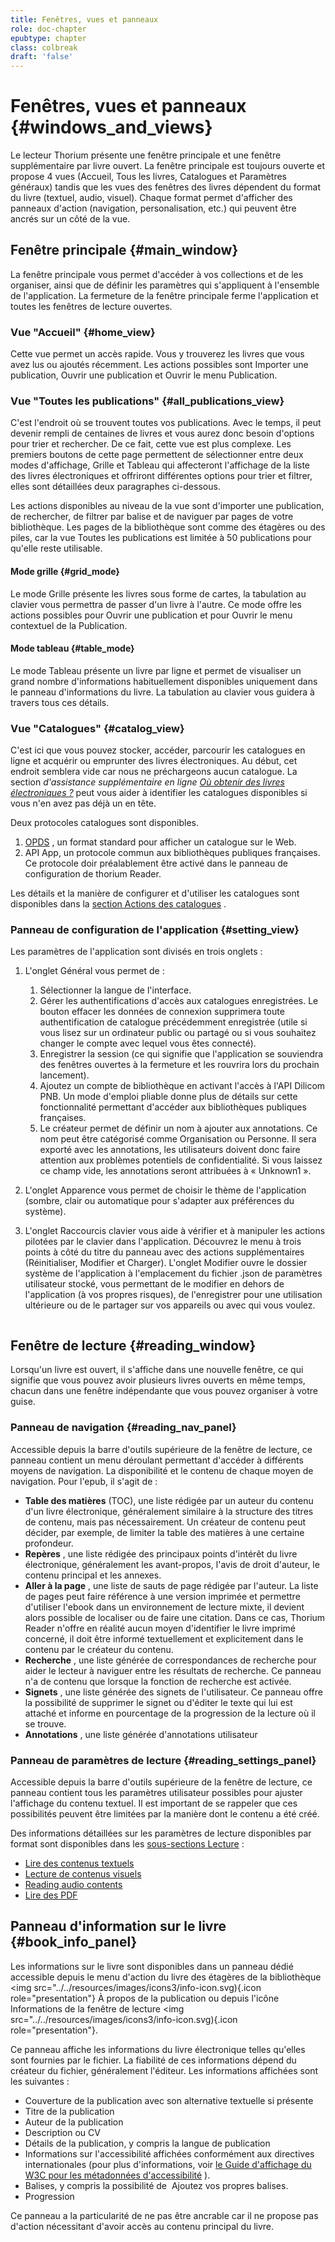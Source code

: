 ```yaml
---
title: Fenêtres, vues et panneaux
role: doc-chapter
epubtype: chapter
class: colbreak 
draft: 'false'
---
```


# Fenêtres, vues et panneaux {#windows_and_views}

Le lecteur Thorium présente une fenêtre principale et une fenêtre supplémentaire par livre ouvert. La fenêtre principale est toujours ouverte et propose 4 vues (Accueil, Tous les livres, Catalogues et Paramètres généraux) tandis que les vues des fenêtres des livres dépendent du format du livre (textuel, audio, visuel). Chaque format permet d'afficher des panneaux d'action (navigation, personalisation, etc.) qui peuvent être ancrés sur un côté de la vue.

## Fenêtre principale {#main_window}

La fenêtre principale vous permet d'accéder à vos collections et de les organiser, ainsi que de définir les paramètres qui s'appliquent à l'ensemble de l'application. La fermeture de la fenêtre principale ferme l'application et toutes les fenêtres de lecture ouvertes.

### Vue "Accueil" {#home_view}

Cette vue permet un accès rapide. Vous y trouverez les livres que vous avez lus ou ajoutés récemment. Les actions possibles sont Importer une publication, Ouvrir une publication et Ouvrir le menu Publication.  <img src="../../resources/images/local_en/th3_main_window_home.png" class="icon" role="presentation" alt=""/>

### Vue "Toutes les publications" {#all_publications_view}

C'est l'endroit où se trouvent toutes vos publications. Avec le temps, il peut devenir rempli de centaines de livres et vous aurez donc besoin d'options pour trier et rechercher. De ce fait, cette vue est plus complexe. Les premiers boutons de cette page permettent de sélectionner entre deux modes d'affichage, Grille et Tableau qui affecteront l'affichage de la liste des livres électroniques et offriront différentes options pour trier et filtrer, elles sont détaillées deux paragraphes ci-dessous.

Les actions disponibles au niveau de la vue sont d'importer une publication, de rechercher, de filtrer par balise et de naviguer par pages de votre bibliothèque. Les pages de la bibliothèque sont comme des étagères ou des piles, car la vue Toutes les publications est limitée à 50 publications pour qu'elle reste utilisable.

#### Mode grille {#grid_mode}

Le mode Grille présente les livres sous forme de cartes, la tabulation au clavier vous permettra de passer d'un livre à l'autre. Ce mode offre les actions possibles pour Ouvrir une publication et pour Ouvrir le menu contextuel de la Publication.

#### Mode tableau {#table_mode}

Le mode Tableau présente un livre par ligne et permet de visualiser un grand nombre d'informations habituellement disponibles uniquement dans le panneau d'informations du livre. La tabulation au clavier vous guidera à travers tous ces détails.

### Vue "Catalogues" {#catalog_view}

C'est ici que vous pouvez stocker, accéder, parcourir les catalogues en ligne et acquérir ou emprunter des livres électroniques. Au début, cet endroit semblera vide car nous ne préchargeons aucun catalogue. La section *d'assistance supplémentaire en ligne [Où obtenir des livres électroniques ?](https://thorium.edrlab.org/th3/get_ebooks/)* peut vous aider à identifier les catalogues disponibles si vous n'en avez pas déjà un en tête.

Deux protocoles catalogues sont disponibles.

1. [OPDS](https://opds.io/) , un format standard pour afficher un catalogue sur le Web.
2. API App, un protocole commun aux bibliothèques publiques françaises. Ce protocole doir préalablement être activé dans le panneau de configuration de thorium Reader.

Les détails et la manière de configurer et d'utiliser les catalogues sont disponibles dans la [section Actions des catalogues]() .

### Panneau de configuration de l'application {#setting_view}

Les paramètres de l'application sont divisés en trois onglets :

1. L'onglet Général vous permet de :

    1. Sélectionner la langue de l'interface.
    2. Gérer les authentifications d'accès aux catalogues enregistrées. Le bouton
        <span class="ui_button">effacer les données de connexion</span> supprimera toute authentification de catalogue précédemment enregistrée (utile si vous lisez sur un ordinateur public ou partagé ou si vous souhaitez changer le compte avec lequel vous êtes connecté).
    3. Enregistrer la session (ce qui signifie que l'application se souviendra des fenêtres ouvertes à la fermeture et les rouvrira lors du prochain lancement).
    4. Ajoutez un compte de bibliothèque en activant l'accès à l'API Dilicom PNB. Un mode d'emploi pliable donne plus de détails sur cette fonctionnalité permettant d'accéder aux bibliothèques publiques françaises.
    5. Le créateur permet de définir un nom à ajouter aux annotations. Ce nom peut être catégorisé comme Organisation ou Personne. Il sera exporté avec les annotations, les utilisateurs doivent donc faire attention aux problèmes potentiels de confidentialité. Si vous laissez ce champ vide, les annotations seront attribuées à « Unknown1 ».

2. L'onglet Apparence vous permet de choisir le thème de l'application (sombre, clair ou automatique pour s'adapter aux préférences du système).

3. L'onglet Raccourcis clavier vous aide à vérifier et à manipuler les actions pilotées par le clavier dans l'application. Découvrez le menu à trois points à côté du titre du panneau avec des actions supplémentaires (Réinitialiser, Modifier et Charger). L'onglet Modifier ouvre le dossier système de l'application à l'emplacement du fichier .json de paramètres utilisateur stocké, vous permettant de le modifier en dehors de l'application (à vos propres risques), de l'enregistrer pour une utilisation ultérieure ou de le partager sur vos appareils ou avec qui vous voulez.

   <img src="../../resources/images/local_en/th3_main_settings_keys_context.png" class="icon" role="presentation" alt=""/>

## Fenêtre de lecture {#reading_window}

Lorsqu'un livre est ouvert, il s'affiche dans une nouvelle fenêtre, ce qui signifie que vous pouvez avoir plusieurs livres ouverts en même temps, chacun dans une fenêtre indépendante que vous pouvez organiser à votre guise.

### Panneau de navigation {#reading_nav_panel}

Accessible depuis la barre d'outils supérieure de la fenêtre de lecture, ce panneau contient un menu déroulant permettant d'accéder à différents moyens de navigation. La disponibilité et le contenu de chaque moyen de navigation. Pour l'epub, il s'agit de :

- **Table des matières** (TOC), une liste rédigée par un auteur du contenu d'un livre électronique, généralement similaire à la structure des titres de contenu, mais pas nécessairement. Un créateur de contenu peut décider, par exemple, de limiter la table des matières à une certaine profondeur.
- **Repères** , une liste rédigée des principaux points d'intérêt du livre électronique, généralement les avant-propos, l'avis de droit d'auteur, le contenu principal et les annexes.
- **Aller à la page** , une liste de sauts de page rédigée par l'auteur. La liste de pages peut faire référence à une version imprimée et permettre d'utiliser l'ebook dans un environnement de lecture mixte, il devient alors possible de localiser ou de faire une citation. Dans ce cas, Thorium Reader n'offre en réalité aucun moyen d'identifier le livre imprimé concerné, il doit être informé textuellement et explicitement dans le contenu par le créateur du contenu.
- **Recherche** , une liste générée de correspondances de recherche pour aider le lecteur à naviguer entre les résultats de recherche. Ce panneau n'a de contenu que lorsque la fonction de recherche est activée.
- **Signets** , une liste générée des signets de l'utilisateur. Ce panneau offre la possibilité de supprimer le signet ou d'éditer le texte qui lui est attaché et informe en pourcentage de la progression de la lecture où il se trouve.
- **Annotations** , une liste générée d'annotations utilisateur

### Panneau de paramètres de lecture {#reading_settings_panel}

Accessible depuis la barre d'outils supérieure de la fenêtre de lecture, ce panneau contient tous les paramètres utilisateur possibles pour ajuster l'affichage du contenu textuel. Il est important de se rappeler que ces possibilités peuvent être limitées par la manière dont le contenu a été créé.

Des informations détaillées sur les paramètres de lecture disponibles par format sont disponibles dans les <a href="../210_reading/index.xhtml">sous-sections Lecture</a> :

<ul>
   <li>       <a href="../211_reading_textuals/index.xhtml">Lire des contenus textuels</a>
</li>
    <li>       <a href="../212_reading_visuals/index.xhtml">Lecture de contenus visuels</a>
</li>
    <li>       <a href="../213_reading_auditory/index.xhtml">Reading audio contents</a>
</li>
    <li>       <a href="../214_reading_pdfs/index.xhtml">Lire des PDF</a>
</li>
</ul>

## Panneau d'information sur le livre {#book_info_panel}

Les informations sur le livre sont disponibles dans un panneau dédié accessible depuis le menu d'action du livre des étagères de la bibliothèque &lt;img src="../../resources/images/icons3/info-icon.svg){.icon role="presentation"} <span class="ui_button">À propos de la publication</span> ou depuis l'icône Informations de la fenêtre de lecture &lt;img src="../../resources/images/icons3/info-icon.svg){.icon role="presentation"}.

Ce panneau affiche les informations du livre électronique telles qu'elles sont fournies par le fichier. La fiabilité de ces informations dépend du créateur du fichier, généralement l'éditeur. Les informations affichées sont les suivantes :

- Couverture de la publication avec son alternative textuelle si présente
- Titre de la publication
- Auteur de la publication
- Description ou CV
- Détails de la publication, y compris la langue de publication
- Informations sur l'accessibilité affichées conformément aux directives internationales (pour plus d'informations, voir [le Guide d'affichage du W3C pour les métadonnées d'accessibilité](https://w3c.github.io/publ-a11y/UX-Guide-Metadata/draft/principles/?updated) ).
- Balises, y compris la possibilité de <img src="../../resources/images/icons3/tag-icon.svg" class="icon" role="presentation" alt=""/>
    <span class="ui_button">Ajoutez</span> vos propres balises.
- Progression

Ce panneau a la particularité de ne pas être ancrable car il ne propose pas d'action nécessitant d'avoir accès au contenu principal du livre.
